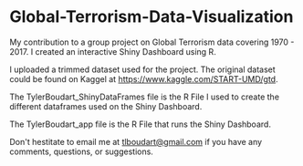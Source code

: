# Global-Terrorism-Data-Visualization
My contribution to a group project on Global Terrorism data covering 1970 - 2017. I created an interactive Shiny Dashboard using R. 

I uploaded a trimmed dataset used for the project. The original dataset could be found on Kaggel at https://www.kaggle.com/START-UMD/gtd. 

The TylerBoudart_ShinyDataFrames file is the R File I used to create the different dataframes used on the Shiny Dashboard. 

The TylerBoudart_app file is the R File that runs the Shiny Dashboard. 

Don't hestitate to email me at tlboudart@gmail.com if you have any comments, questions, or suggestions.
